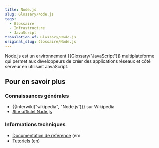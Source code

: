```yaml
---
title: Node.js
slug: Glossary/Node.js
tags:
  - Glossaire
  - Infrastructure
  - JavaScript
translation_of: Glossary/Node.js
original_slug: Glossaire/Node.js
---
```

Node.js est un environnement {{Glossary("JavaScript")}} multiplateforme qui permet aux développeurs de créer des applications réseaux et côté serveur en utilisant JavaScript.

## Pour en savoir plus

### Connaissances générales

- {{Interwiki("wikipedia", "Node.js")}} sur Wikipédia
- [Site officiel Node.js](https://nodejs.org/)

### Informations techniques

- [Documentation de référence](https://nodejs.org/api/) (en)
- [Tutoriels](https://nodejs.org/documentation/tutorials/) (en)
